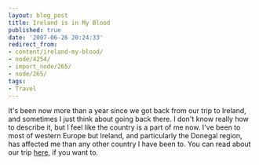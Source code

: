 ```yaml
---
layout: blog_post
title: Ireland is in My Blood
published: true
date: '2007-06-26 20:24:33'
redirect_from:
- content/ireland-my-blood/
- node/4254/
- import_node/265/
- node/265/
tags:
- Travel
---
```


It's been now more than a year since we got back from our trip to Ireland, and sometimes I just think about going back there. I don't know really how to describe it, but I feel like the country is a part of me now. I've been to most of western Europe but Ireland, and particularly the Donegal region, has affected me than any other country I have been to. You can read about our trip [here](/node/4428), if you want to.
